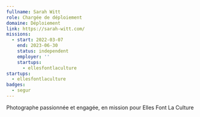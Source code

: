 ```yaml
---
fullname: Sarah Witt
role: Chargée de déploiement
domaine: Déploiement
link: https://sarah-witt.com/
missions:
  - start: 2022-03-07
    end: 2023-06-30
    status: independent
    employer: ''
    startups:
      - ellesfontlaculture
startups:
  - ellesfontlaculture
badges:
  - segur
---
```

Photographe passionnée et engagée, en mission pour Elles Font La Culture